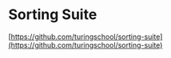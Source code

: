 Sorting Suite
==============

[https://github.com/turingschool/sorting-suite](https://github.com/turingschool/sorting-suite)
